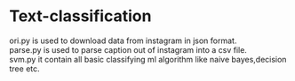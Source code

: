 # Text-classification
ori.py is used to download data from instagram in json format.  
parse.py is used to parse caption out of instagram into a csv file.  
svm.py it contain all basic classifying ml algorithm like naive bayes,decision tree etc.
